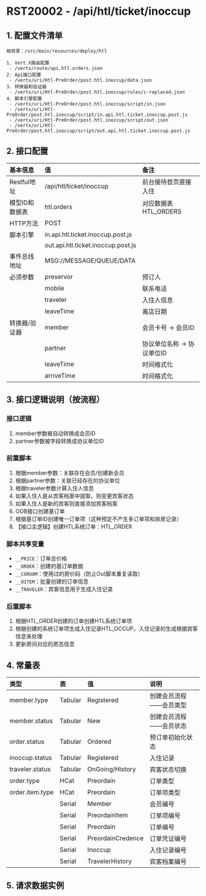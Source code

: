 # RST20002 - /api/htl/ticket/inoccup

## 1. 配置文件清单

```
根目录：/src/main/resources/deploy/htl

1. Vert.X路由配置
 - /vertx/route/api.htl.orders.json
2. Api接口配置
 - /vertx/uri/Htl-PreOrder/post.htl.inoccup/data.json
3. 转换器和验证器
 - /vertx/uri/Htl-PreOrder/post.htl.inoccup/rules/c-replaced.json
4. 脚本引擎配置
 - /vertx/uri/Htl-PreOrder/post.htl.inoccup/script/in.json
 - /vertx/uri/Htl-PreOrder/post.htl.inoccup/script/in.api.htl.ticket.inoccup.post.js
 - /vertx/uri/Htl-PreOrder/post.htl.inoccup/script/out.json
 - /vertx/uri/Htl-PreOrder/post.htl.inoccup/script/out.api.htl.ticket.inoccup.post.js
```

## 2. 接口配置

| 基本信息 | 值 | 备注 |
| :--- | :--- | :--- |
| Restful地址 | /api/htl/ticket/inoccup | 前台接待首页直接入住 |
| 模型ID和数据表 | htl.orders | 对应数据表HTL\_ORDERS |
| HTTP方法 | POST |  |
| 脚本引擎 | in.api.htl.ticket.inoccup.post.js |  |
|  | out.api.htl.ticket.inoccup.post.js |  |
| 事件总线地址 | MSG://MESSAGE/QUEUE/DATA |  |
| 必须参数 | preservor | 预订人 |
|  | mobile | 联系电话 |
|  | traveler | 入住人信息 |
|  | leaveTime | 离店日期 |
| 转换器/验证器 | member | 会员卡号 -&gt; 会员ID |
|  | partner | 协议单位名称 -&gt; 协议单位ID |
|  | leaveTime | 时间格式化 |
|  | arriveTime | 时间格式化 |

## 3. 接口逻辑说明（按流程）

### 接口逻辑

1. member参数被自动转换成会员ID
2. partner参数被字段转换成协议单位ID

### 前置脚本

1. 根据member参数：关联存在会员/创建新会员
2. 根据partner参数：关联已经存在的协议单位
3. 根据traveler参数计算入住人信息
4. 如果入住人是从宾客档案中提取，则变更宾客状态
5. 如果入住人是新的宾客则直接添加宾客档案
6. OOB接口创建基订单
7. 根据基订单ID创建唯一订单项（这种预定不产生多订单项和排房记录）
8. 【接口主逻辑】创建HTL系统订单：HTL\_ORDER

### 脚本共享变量

* `__PRICE`：订单总价格
* `__ORDER`：创建的基订单数据
* `__COROOM`：使用过的房价码（防止Out脚本重复读取）
* `__OITEM`：批量创建的订单信息
* `__TRAVELER`：宾客信息用于生成入住记录

### 后置脚本

1. 根据HTL\_ORDER创建的订单创建HTL系统订单项
2. 根据创建的系统订单项生成入住记录HTL\_OCCUP，入住记录的生成根据宾客信息来处理
3. 更新房间对应的房态信息

## 4. 常量表

| 类型 | 表 | 值 | 说明 |
| :--- | :--- | :--- | :--- |
| member.type | Tabular | Registered | 创建会员流程——会员类型 |
| member.status | Tabular | New | 创建会员流程——会员状态 |
| order.status | Tabular | Ordered | 预订单初始化状态 |
| inoccup.status | Tabular | Registered | 入住记录 |
| traveler.status | Tabular | OnGoing/History | 宾客状态切换 |
| order.type | HCat | Preordain | 订单类型 |
| order.item.type | HCat | Preordain | 订单项类型 |
|  | Serial | Member | 会员编号 |
|  | Serial | PreordainItem | 订单项编号 |
|  | Serial | Preordain | 订单编号 |
|  | Serial | PreordainCredence | 订单凭证编号 |
|  | Serial | Inoccup | 入住记录编号 |
|  | Serial | TravelerHistory | 宾客档案编号 |

## 5. 请求数据实例



